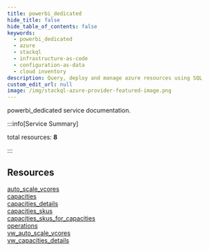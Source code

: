 ```yaml
---
title: powerbi_dedicated
hide_title: false
hide_table_of_contents: false
keywords:
  - powerbi_dedicated
  - azure
  - stackql
  - infrastructure-as-code
  - configuration-as-data
  - cloud inventory
description: Query, deploy and manage azure resources using SQL
custom_edit_url: null
image: /img/stackql-azure-provider-featured-image.png
---
```


powerbi_dedicated service documentation.

:::info[Service Summary]

total resources: __8__  

:::

## Resources
<div class="row">
<div class="providerDocColumn">
<a href="/services/powerbi_dedicated/auto_scale_vcores/">auto_scale_vcores</a><br />
<a href="/services/powerbi_dedicated/capacities/">capacities</a><br />
<a href="/services/powerbi_dedicated/capacities_details/">capacities_details</a><br />
<a href="/services/powerbi_dedicated/capacities_skus/">capacities_skus</a>
</div>
<div class="providerDocColumn">
<a href="/services/powerbi_dedicated/capacities_skus_for_capacities/">capacities_skus_for_capacities</a><br />
<a href="/services/powerbi_dedicated/operations/">operations</a><br />
<a href="/services/powerbi_dedicated/vw_auto_scale_vcores/">vw_auto_scale_vcores</a><br />
<a href="/services/powerbi_dedicated/vw_capacities_details/">vw_capacities_details</a>
</div>
</div>